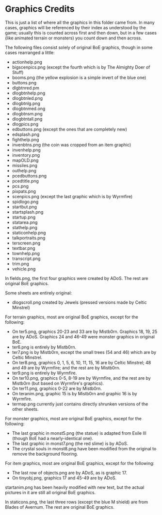 Graphics Credits
================

This is just a list of where all the graphics in this folder came from. In many cases,
graphics will be referenced by their index as understood by the game; usually this is
counted across first and then down, but in a few cases (like animated terrain or monsters)
you count down and then across.

The following files consist solely of original BoE graphics, though in some cases
rearranged a little:

- actionhelp.png
- bigscenpics.png (except the fourth which is by The Almighty Doer of Stuff)
- booms.png (the yellow explosion is a simple invert of the blue one)
- buttons.png
- dlgbtnred.pm
- dlogbtnhelp.png
- dlogbtnled.png
- dlogbtnlg.png
- dlogbtnmed.ong
- dlogbtnsm.png
- dlogbtntall.png
- dlogpics.png
- edbuttons.png (except the ones that are completely new)
- edsplash.png
- fighthelp.png
- invenbtns.png (the coin was cropped from an item graphic)
- invenhelp.png
- inventory.png
- mapOLD.png
- missiles.png
- outhelp.png
- pcedbuttons.png
- pcedtitle.png
- pcs.png
- pixpats.png
- scenpics.png (except the last graphic which is by Wyrmfire)
- spidlogo.png
- startbut.png
- startsplash.png
- startup.png
- statarea.png
- stathelp.png
- staticonhelp.png
- talkportraits.png
- terscreen.png
- textbar.png
- townhelp.png
- transcript.png
- trim.png
- vehicle.png

In fields.png, the first four graphics were created by ADoS.
The rest are original BoE graphics.

Some sheets are entirely original:

- dlogscroll.png created by Jewels (pressed versions made by Celtic Minstrel)

For terrain graphics, most are original BoE graphics, except for the following:

- On ter5.png, graphics 20-23 and 33 are by Mistb0rn. Graphics 18, 19, 25 are by ADoS.
Graphics 24 and 46-49 were monster graphics in original BoE.
- ter6.png is entirely by Mistb0rn.
- ter7.png is by Mistb0rn, except the small trees (54 and 46) which are by Celtic Minstrel.
- On ter8.png, graphics 0, 1, 5, 6, 10, 11, 15, 16 are by Celtic Minstrel; 48 and 49 are by
Wyrmfire; and the rest are by Mistb0rn.
- ter9.png is entirely by Wyrmfire.
- On ter10.png, graphics 0-5, 8-19 are by Wyrmfire, and the rest are by Mistb0rn (but based
on Wyrmfire's graphics).
- On ter11.png, graphics 0-22 are by Mistb0rn.
- On teranim.png, graphic 15 is by Mistb0rn and graphic 16 is by Wyrmfire.
- termap.png currently just contains directly shrunken versions of the other sheets.

For monster graphics, most are original BoE graphics, except for the following:

- The last graphic in monst5.png (the statue) is adapted from Exile III (though BoE had a
nearly-identical one).
- The last graphic in monst7.png (the red slime) is by ADoS.
- The crystal souls in monst8.png have been modified from the original to remove the
background flooring.

For item graphics, most are original BoE graphics, except for the following:

- The last row of objects.png are by ADoS, as is graphic 17.
- On tinyobj.png, graphics 17 and 45-49 are by ADoS.

startanim.png has been heavily modified with new text, but the actual pictures in it are
still all original BoE graphics.

In staticons.png, the last three rows (except the blue M shield) are from Blades of Avernum.
The rest are original BoE graphics.